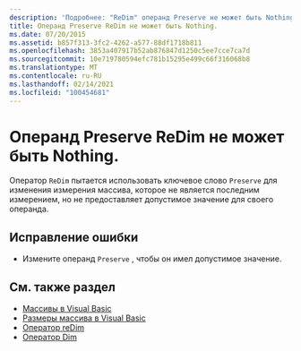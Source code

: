 ```yaml
---
description: 'Подробнее: "ReDim" операнд Preserve не может быть Nothing'
title: Операнд Preserve ReDim не может быть Nothing.
ms.date: 07/20/2015
ms.assetid: b857f313-3fc2-4262-a577-88df1718b811
ms.openlocfilehash: 3853a407917b52ab876847d1250c5ee7cce7ca7d
ms.sourcegitcommit: 10e719780594efc781b15295e499c66f316068b8
ms.translationtype: MT
ms.contentlocale: ru-RU
ms.lasthandoff: 02/14/2021
ms.locfileid: "100454681"
---
```

# <a name="redim-preserve-operand-cannot-be-nothing"></a>Операнд Preserve ReDim не может быть Nothing.

Оператор `ReDim` пытается использовать ключевое слово `Preserve` для изменения измерения массива, которое не является последним измерением, но не предоставляет допустимое значение для своего операнда.  
  
## <a name="to-correct-this-error"></a>Исправление ошибки  
  
- Измените операнд `Preserve` , чтобы он имел допустимое значение.  
  
## <a name="see-also"></a>См. также раздел

- [Массивы в Visual Basic](../programming-guide/language-features/arrays/index.md)
- [Размеры массива в Visual Basic](../programming-guide/language-features/arrays/array-dimensions.md)
- [Оператор reDim](../language-reference/statements/redim-statement.md)
- [Оператор Dim](../language-reference/statements/dim-statement.md)
